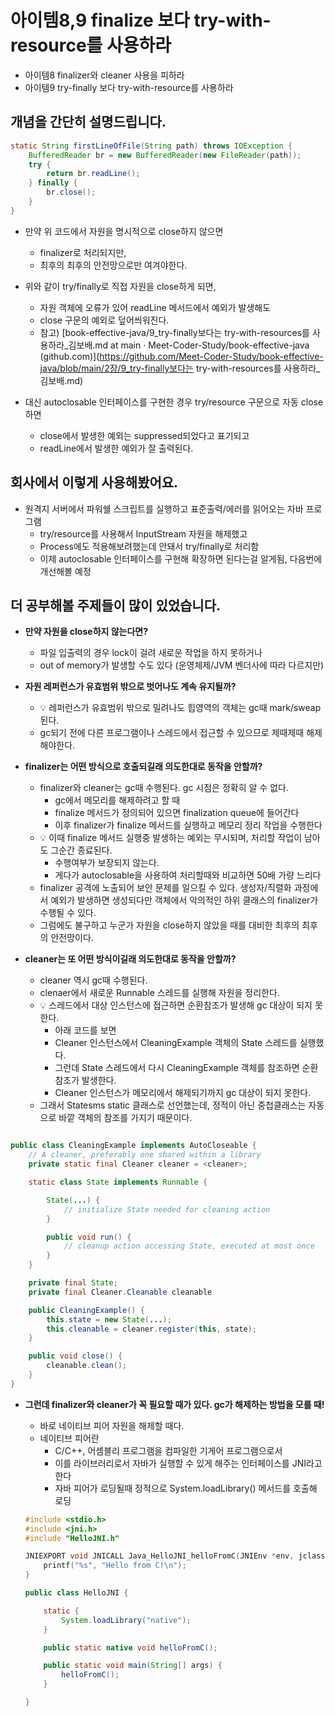 # 아이템8,9 finalize 보다 try-with-resource를 사용하라

- 아이템8 finalizer와 cleaner 사용을 피하라
- 아이템9 try-finally 보다 try-with-resource를 사용하라



## 개념을 간단히 설명드립니다.

```java
static String firstLineOfFile(String path) throws IOException {
	BufferedReader br = new BufferedReader(new FileReader(path));
	try {
		return br.readLine();
	} finally {
		br.close();
	}
}
```

- 만약 위 코드에서 자원을 명시적으로 close하지 않으면 
  - finalizer로 처리되지만, 
  - 최후의 최후의 안전망으로만 여겨야한다.

- 위와 같이 try/finally로 직접 자원을 close하게 되면, 
  - 자원 객체에 오류가 있어 readLine 메서드에서 예외가 발생해도 
  - close 구문의 예외로 덮어씌워진다.
  - 참고) [book-effective-java/9_try-finally보다는 try-with-resources를 사용하라_김보배.md at main · Meet-Coder-Study/book-effective-java (github.com)](https://github.com/Meet-Coder-Study/book-effective-java/blob/main/2장/9_try-finally보다는 try-with-resources를 사용하라_김보배.md)
- 대신 autoclosable 인터페이스를 구현한 경우 try/resource 구문으로 자동 close하면
  - close에서 발생한 예외는 suppressed되었다고 표기되고
  - readLine에서 발생한 예외가 잘 출력된다.



## 회사에서 이렇게 사용해봤어요.

- 원격지 서버에서 파워쉘 스크립트를 실행하고 표준출력/에러를 읽어오는 자바 프로그램
  - try/resource를 사용해서 InputStream 자원을 해제했고
  - Process에도 적용해보려했는데 안돼서 try/finally로 처리함
  - 이제 autoclosable 인터페이스를 구현해 확장하면 된다는걸 알게됨, 다음번에 개선해볼 예정



## 더 공부해볼 주제들이 많이 있었습니다.

- **만약 자원을 close하지 않는다면?**
  - 파일 입출력의 경우 lock이 걸려 새로운 작업을 하지 못하거나
  - out of memory가 발생할 수도 있다 (운영체제/JVM 벤더사에 따라 다르지만)

- **자원 레퍼런스가 유효범위 밖으로 벗어나도 계속 유지될까?**
  - :bulb: 레퍼런스가 유효범위 밖으로 밀려나도 힙영역의 객체는 gc때 mark/sweap된다.
  - gc되기 전에 다른 프로그램이나 스레드에서 접근할 수 있으므로 제때제때 해제해야한다.
- **finalizer는 어떤 방식으로 호출되길래 의도한대로 동작을 안할까?**
  - finalizer와 cleaner는 gc때 수행된다. gc 시점은 정확히 알 수 없다.
    - gc에서 메모리를 해제하려고 할 때
    - finalize 메서드가 정의되어 있으면 finalization queue에 들어간다
    - 이후 finalizer가 finalize 메서드를 실행하고 메모리 정리 작업을 수행한다
  - :bulb: 이때 finalize 메서드 실행중 발생하는 예외는 무시되며, 처리할 작업이 남아도 그순간 종료된다.
    - 수행여부가 보장되지 않는다.
    - 게다가 autoclosable을 사용하여 처리할때와 비교하면 50배 가량 느리다
  - finalizer 공격에 노출되어 보안 문제를 일으킬 수 있다. 생성자/직렬화 과정에서 예외가 발생하면 생성되다만 객체에서 악의적인 하위 클래스의 finalizer가 수행될 수 있다.
  - 그럼에도 불구하고 누군가 자원을 close하지 않았을 때를 대비한 최후의 최후의 안전망이다.

- **cleaner는 또 어떤 방식이길래 의도한대로 동작을 안할까?**
  - cleaner 역시 gc때 수행된다.
  - clenaer에서 새로운 Runnable 스레드를 실행해 자원을 정리한다.
  - :bulb: 스레드에서 대상 인스턴스에 접근하면 순환참조가 발생해 gc 대상이 되지 못한다.
    - 아래 코드를 보면
    - Cleaner 인스턴스에서 CleaningExample 객체의 State 스레드를 실행했다.
    - 그런데 State 스레드에서 다시 CleaningExample 객체를 참조하면 순환참조가 발생한다.
    - Cleaner 인스턴스가 메모리에서 해제되기까지 gc 대상이 되지 못한다.
  - 그래서 Statesms static 클래스로 선언했는데, 정적이 아닌 중첩클래스는 자동으로 바깥 객체의 참조를 가지기 때문이다.

```java

public class CleaningExample implements AutoCloseable {
    // A cleaner, preferably one shared within a library
    private static final Cleaner cleaner = <cleaner>;

    static class State implements Runnable {

        State(...) {
            // initialize State needed for cleaning action
        }

        public void run() {
            // cleanup action accessing State, executed at most once
        }
    }

    private final State;
    private final Cleaner.Cleanable cleanable

    public CleaningExample() {
        this.state = new State(...);
        this.cleanable = cleaner.register(this, state);
    }

    public void close() {
        cleanable.clean();
    }
}
```

- **그런데 finalizer와 cleaner가 꼭 필요할 때가 있다. gc가 해제하는 방법을 모를 때!**

  - 바로 네이티브 피어 자원을 해제할 때다.
  - 네이티브 피어란 
    - C/C++, 어셈블리 프로그램을 컴파일한 기게어 프로그램으로서
    - 이를 라이브러리로서 자바가 실행할 수 있게 해주는 인터페이스를 JNI라고 한다
    - 자바 피어가 로딩될때 정적으로 System.loadLibrary() 메서드를 호출해 로딩

  ```c
  #include <stdio.h>
  #include <jni.h>
  #include "HelloJNI.h"
  
  JNIEXPORT void JNICALL Java_HelloJNI_helloFromC(JNIEnv *env, jclass ojb) {
      printf("%s", "Hello from C!\n");
  }
  
  ```

  ```java
  public class HelloJNI {
  
      static {
          System.loadLibrary("native");
      }
  
      public static native void helloFromC();
  
      public static void main(String[] args) {
          helloFromC();
      }
  
  }
  ```

  



















